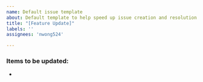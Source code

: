 ```yaml
---
name: Default issue template
about: Default template to help speed up issue creation and resolution
title: "[Feature Update]"
labels: ''
assignees: 'nwong524'

---
```


### Items to be updated:
*

